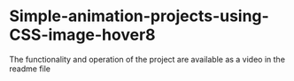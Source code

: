 # Simple-animation-projects-using-CSS-image-hover8
The functionality and operation of the project are available as a video in the readme file
